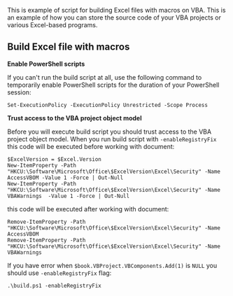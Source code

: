 This is example of script for building Excel files with macros on VBA. This is an example of how you can store the source code of your VBA projects or various Excel-based programs.

## Build Excel file with macros

**Enable PowerShell scripts**

If you can't run the build script at all, use the following command to temporarily enable PowerShell scripts for the duration of your PowerShell session:

```
Set-ExecutionPolicy -ExecutionPolicy Unrestricted -Scope Process
```

**Trust access to the VBA project object model**

Before you will execute build script you should trust access to the VBA project object model. When you run build script with `-enableRegistryFix` this code will be executed before working with document:

```
$ExcelVersion = $Excel.Version
New-ItemProperty -Path "HKCU:\Software\Microsoft\Office\$ExcelVersion\Excel\Security" -Name AccessVBOM -Value 1 -Force | Out-Null
New-ItemProperty -Path "HKCU:\Software\Microsoft\Office\$ExcelVersion\Excel\Security" -Name VBAWarnings  -Value 1 -Force | Out-Null
```

this code will be executed after working with document:

```
Remove-ItemProperty -Path "HKCU:\Software\Microsoft\Office\$ExcelVersion\Excel\Security" -Name AccessVBOM
Remove-ItemProperty -Path "HKCU:\Software\Microsoft\Office\$ExcelVersion\Excel\Security" -Name VBAWarnings
```

If you have error when `$book.VBProject.VBComponents.Add(1)` is `NULL` you should use `-enableRegistryFix` flag:

```
.\build.ps1 -enableRegistryFix
```
